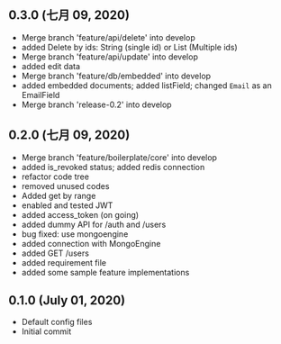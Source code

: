 ## 0.3.0 (七月 09, 2020)
  - Merge branch 'feature/api/delete' into develop
  - added Delete by ids: String (single id) or List (Multiple ids)
  - Merge branch 'feature/api/update' into develop
  - added edit data
  - Merge branch 'feature/db/embedded' into develop
  - added embedded documents; added listField; changed `Email` as an EmailField
  - Merge branch 'release-0.2' into develop

## 0.2.0 (七月 09, 2020)
  - Merge branch 'feature/boilerplate/core' into develop
  - added is_revoked status; added redis connection
  - refactor code tree
  - removed unused codes
  - Added get by range
  - enabled and tested JWT
  - added access_token (on going)
  - added dummy API for /auth and /users
  - bug fixed: use mongoengine
  - added connection with MongoEngine
  - added GET /users
  - added requirement file
  - added some sample feature implementations

## 0.1.0 (July 01, 2020)
  - Default config files
  - Initial commit


